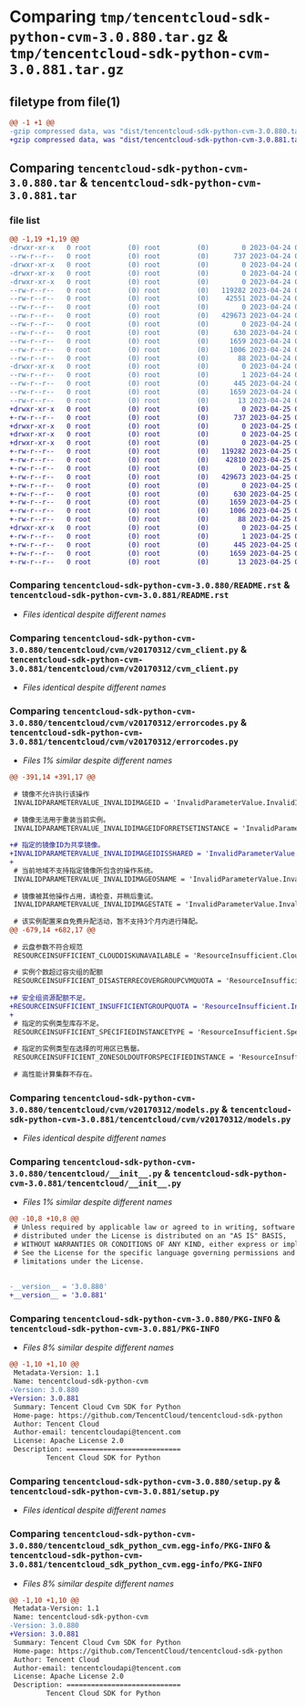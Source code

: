 # Comparing `tmp/tencentcloud-sdk-python-cvm-3.0.880.tar.gz` & `tmp/tencentcloud-sdk-python-cvm-3.0.881.tar.gz`

## filetype from file(1)

```diff
@@ -1 +1 @@
-gzip compressed data, was "dist/tencentcloud-sdk-python-cvm-3.0.880.tar", last modified: Mon Apr 24 03:01:32 2023, max compression
+gzip compressed data, was "dist/tencentcloud-sdk-python-cvm-3.0.881.tar", last modified: Tue Apr 25 00:34:25 2023, max compression
```

## Comparing `tencentcloud-sdk-python-cvm-3.0.880.tar` & `tencentcloud-sdk-python-cvm-3.0.881.tar`

### file list

```diff
@@ -1,19 +1,19 @@
-drwxr-xr-x   0 root         (0) root         (0)        0 2023-04-24 03:01:32.000000 tencentcloud-sdk-python-cvm-3.0.880/
--rw-r--r--   0 root         (0) root         (0)      737 2023-04-24 03:01:32.000000 tencentcloud-sdk-python-cvm-3.0.880/README.rst
-drwxr-xr-x   0 root         (0) root         (0)        0 2023-04-24 03:01:32.000000 tencentcloud-sdk-python-cvm-3.0.880/tencentcloud/
-drwxr-xr-x   0 root         (0) root         (0)        0 2023-04-24 03:01:32.000000 tencentcloud-sdk-python-cvm-3.0.880/tencentcloud/cvm/
-drwxr-xr-x   0 root         (0) root         (0)        0 2023-04-24 03:01:32.000000 tencentcloud-sdk-python-cvm-3.0.880/tencentcloud/cvm/v20170312/
--rw-r--r--   0 root         (0) root         (0)   119282 2023-04-24 03:01:32.000000 tencentcloud-sdk-python-cvm-3.0.880/tencentcloud/cvm/v20170312/cvm_client.py
--rw-r--r--   0 root         (0) root         (0)    42551 2023-04-24 03:01:32.000000 tencentcloud-sdk-python-cvm-3.0.880/tencentcloud/cvm/v20170312/errorcodes.py
--rw-r--r--   0 root         (0) root         (0)        0 2023-04-24 03:01:32.000000 tencentcloud-sdk-python-cvm-3.0.880/tencentcloud/cvm/v20170312/__init__.py
--rw-r--r--   0 root         (0) root         (0)   429673 2023-04-24 03:01:32.000000 tencentcloud-sdk-python-cvm-3.0.880/tencentcloud/cvm/v20170312/models.py
--rw-r--r--   0 root         (0) root         (0)        0 2023-04-24 03:01:32.000000 tencentcloud-sdk-python-cvm-3.0.880/tencentcloud/cvm/__init__.py
--rw-r--r--   0 root         (0) root         (0)      630 2023-04-24 03:01:32.000000 tencentcloud-sdk-python-cvm-3.0.880/tencentcloud/__init__.py
--rw-r--r--   0 root         (0) root         (0)     1659 2023-04-24 03:01:32.000000 tencentcloud-sdk-python-cvm-3.0.880/PKG-INFO
--rw-r--r--   0 root         (0) root         (0)     1006 2023-04-24 03:01:32.000000 tencentcloud-sdk-python-cvm-3.0.880/setup.py
--rw-r--r--   0 root         (0) root         (0)       88 2023-04-24 03:01:32.000000 tencentcloud-sdk-python-cvm-3.0.880/setup.cfg
-drwxr-xr-x   0 root         (0) root         (0)        0 2023-04-24 03:01:32.000000 tencentcloud-sdk-python-cvm-3.0.880/tencentcloud_sdk_python_cvm.egg-info/
--rw-r--r--   0 root         (0) root         (0)        1 2023-04-24 03:01:32.000000 tencentcloud-sdk-python-cvm-3.0.880/tencentcloud_sdk_python_cvm.egg-info/dependency_links.txt
--rw-r--r--   0 root         (0) root         (0)      445 2023-04-24 03:01:32.000000 tencentcloud-sdk-python-cvm-3.0.880/tencentcloud_sdk_python_cvm.egg-info/SOURCES.txt
--rw-r--r--   0 root         (0) root         (0)     1659 2023-04-24 03:01:32.000000 tencentcloud-sdk-python-cvm-3.0.880/tencentcloud_sdk_python_cvm.egg-info/PKG-INFO
--rw-r--r--   0 root         (0) root         (0)       13 2023-04-24 03:01:32.000000 tencentcloud-sdk-python-cvm-3.0.880/tencentcloud_sdk_python_cvm.egg-info/top_level.txt
+drwxr-xr-x   0 root         (0) root         (0)        0 2023-04-25 00:34:25.000000 tencentcloud-sdk-python-cvm-3.0.881/
+-rw-r--r--   0 root         (0) root         (0)      737 2023-04-25 00:34:25.000000 tencentcloud-sdk-python-cvm-3.0.881/README.rst
+drwxr-xr-x   0 root         (0) root         (0)        0 2023-04-25 00:34:25.000000 tencentcloud-sdk-python-cvm-3.0.881/tencentcloud/
+drwxr-xr-x   0 root         (0) root         (0)        0 2023-04-25 00:34:25.000000 tencentcloud-sdk-python-cvm-3.0.881/tencentcloud/cvm/
+drwxr-xr-x   0 root         (0) root         (0)        0 2023-04-25 00:34:25.000000 tencentcloud-sdk-python-cvm-3.0.881/tencentcloud/cvm/v20170312/
+-rw-r--r--   0 root         (0) root         (0)   119282 2023-04-25 00:34:25.000000 tencentcloud-sdk-python-cvm-3.0.881/tencentcloud/cvm/v20170312/cvm_client.py
+-rw-r--r--   0 root         (0) root         (0)    42810 2023-04-25 00:34:25.000000 tencentcloud-sdk-python-cvm-3.0.881/tencentcloud/cvm/v20170312/errorcodes.py
+-rw-r--r--   0 root         (0) root         (0)        0 2023-04-25 00:34:25.000000 tencentcloud-sdk-python-cvm-3.0.881/tencentcloud/cvm/v20170312/__init__.py
+-rw-r--r--   0 root         (0) root         (0)   429673 2023-04-25 00:34:25.000000 tencentcloud-sdk-python-cvm-3.0.881/tencentcloud/cvm/v20170312/models.py
+-rw-r--r--   0 root         (0) root         (0)        0 2023-04-25 00:34:25.000000 tencentcloud-sdk-python-cvm-3.0.881/tencentcloud/cvm/__init__.py
+-rw-r--r--   0 root         (0) root         (0)      630 2023-04-25 00:34:25.000000 tencentcloud-sdk-python-cvm-3.0.881/tencentcloud/__init__.py
+-rw-r--r--   0 root         (0) root         (0)     1659 2023-04-25 00:34:25.000000 tencentcloud-sdk-python-cvm-3.0.881/PKG-INFO
+-rw-r--r--   0 root         (0) root         (0)     1006 2023-04-25 00:34:25.000000 tencentcloud-sdk-python-cvm-3.0.881/setup.py
+-rw-r--r--   0 root         (0) root         (0)       88 2023-04-25 00:34:25.000000 tencentcloud-sdk-python-cvm-3.0.881/setup.cfg
+drwxr-xr-x   0 root         (0) root         (0)        0 2023-04-25 00:34:25.000000 tencentcloud-sdk-python-cvm-3.0.881/tencentcloud_sdk_python_cvm.egg-info/
+-rw-r--r--   0 root         (0) root         (0)        1 2023-04-25 00:34:25.000000 tencentcloud-sdk-python-cvm-3.0.881/tencentcloud_sdk_python_cvm.egg-info/dependency_links.txt
+-rw-r--r--   0 root         (0) root         (0)      445 2023-04-25 00:34:25.000000 tencentcloud-sdk-python-cvm-3.0.881/tencentcloud_sdk_python_cvm.egg-info/SOURCES.txt
+-rw-r--r--   0 root         (0) root         (0)     1659 2023-04-25 00:34:25.000000 tencentcloud-sdk-python-cvm-3.0.881/tencentcloud_sdk_python_cvm.egg-info/PKG-INFO
+-rw-r--r--   0 root         (0) root         (0)       13 2023-04-25 00:34:25.000000 tencentcloud-sdk-python-cvm-3.0.881/tencentcloud_sdk_python_cvm.egg-info/top_level.txt
```

### Comparing `tencentcloud-sdk-python-cvm-3.0.880/README.rst` & `tencentcloud-sdk-python-cvm-3.0.881/README.rst`

 * *Files identical despite different names*

### Comparing `tencentcloud-sdk-python-cvm-3.0.880/tencentcloud/cvm/v20170312/cvm_client.py` & `tencentcloud-sdk-python-cvm-3.0.881/tencentcloud/cvm/v20170312/cvm_client.py`

 * *Files identical despite different names*

### Comparing `tencentcloud-sdk-python-cvm-3.0.880/tencentcloud/cvm/v20170312/errorcodes.py` & `tencentcloud-sdk-python-cvm-3.0.881/tencentcloud/cvm/v20170312/errorcodes.py`

 * *Files 1% similar despite different names*

```diff
@@ -391,14 +391,17 @@
 
 # 镜像不允许执行该操作
 INVALIDPARAMETERVALUE_INVALIDIMAGEID = 'InvalidParameterValue.InvalidImageId'
 
 # 镜像无法用于重装当前实例。
 INVALIDPARAMETERVALUE_INVALIDIMAGEIDFORRETSETINSTANCE = 'InvalidParameterValue.InvalidImageIdForRetsetInstance'
 
+# 指定的镜像ID为共享镜像。
+INVALIDPARAMETERVALUE_INVALIDIMAGEIDISSHARED = 'InvalidParameterValue.InvalidImageIdIsShared'
+
 # 当前地域不支持指定镜像所包含的操作系统。
 INVALIDPARAMETERVALUE_INVALIDIMAGEOSNAME = 'InvalidParameterValue.InvalidImageOsName'
 
 # 镜像被其他操作占用，请检查，并稍后重试。
 INVALIDPARAMETERVALUE_INVALIDIMAGESTATE = 'InvalidParameterValue.InvalidImageState'
 
 # 该实例配置来自免费升配活动，暂不支持3个月内进行降配。
@@ -679,14 +682,17 @@
 
 # 云盘参数不符合规范
 RESOURCEINSUFFICIENT_CLOUDDISKUNAVAILABLE = 'ResourceInsufficient.CloudDiskUnavailable'
 
 # 实例个数超过容灾组的配额
 RESOURCEINSUFFICIENT_DISASTERRECOVERGROUPCVMQUOTA = 'ResourceInsufficient.DisasterRecoverGroupCvmQuota'
 
+# 安全组资源配额不足。
+RESOURCEINSUFFICIENT_INSUFFICIENTGROUPQUOTA = 'ResourceInsufficient.InsufficientGroupQuota'
+
 # 指定的实例类型库存不足。
 RESOURCEINSUFFICIENT_SPECIFIEDINSTANCETYPE = 'ResourceInsufficient.SpecifiedInstanceType'
 
 # 指定的实例类型在选择的可用区已售罄。
 RESOURCEINSUFFICIENT_ZONESOLDOUTFORSPECIFIEDINSTANCE = 'ResourceInsufficient.ZoneSoldOutForSpecifiedInstance'
 
 # 高性能计算集群不存在。
```

### Comparing `tencentcloud-sdk-python-cvm-3.0.880/tencentcloud/cvm/v20170312/models.py` & `tencentcloud-sdk-python-cvm-3.0.881/tencentcloud/cvm/v20170312/models.py`

 * *Files identical despite different names*

### Comparing `tencentcloud-sdk-python-cvm-3.0.880/tencentcloud/__init__.py` & `tencentcloud-sdk-python-cvm-3.0.881/tencentcloud/__init__.py`

 * *Files 1% similar despite different names*

```diff
@@ -10,8 +10,8 @@
 # Unless required by applicable law or agreed to in writing, software
 # distributed under the License is distributed on an "AS IS" BASIS,
 # WITHOUT WARRANTIES OR CONDITIONS OF ANY KIND, either express or implied.
 # See the License for the specific language governing permissions and
 # limitations under the License.
 
 
-__version__ = '3.0.880'
+__version__ = '3.0.881'
```

### Comparing `tencentcloud-sdk-python-cvm-3.0.880/PKG-INFO` & `tencentcloud-sdk-python-cvm-3.0.881/PKG-INFO`

 * *Files 8% similar despite different names*

```diff
@@ -1,10 +1,10 @@
 Metadata-Version: 1.1
 Name: tencentcloud-sdk-python-cvm
-Version: 3.0.880
+Version: 3.0.881
 Summary: Tencent Cloud Cvm SDK for Python
 Home-page: https://github.com/TencentCloud/tencentcloud-sdk-python
 Author: Tencent Cloud
 Author-email: tencentcloudapi@tencent.com
 License: Apache License 2.0
 Description: ============================
         Tencent Cloud SDK for Python
```

### Comparing `tencentcloud-sdk-python-cvm-3.0.880/setup.py` & `tencentcloud-sdk-python-cvm-3.0.881/setup.py`

 * *Files identical despite different names*

### Comparing `tencentcloud-sdk-python-cvm-3.0.880/tencentcloud_sdk_python_cvm.egg-info/PKG-INFO` & `tencentcloud-sdk-python-cvm-3.0.881/tencentcloud_sdk_python_cvm.egg-info/PKG-INFO`

 * *Files 8% similar despite different names*

```diff
@@ -1,10 +1,10 @@
 Metadata-Version: 1.1
 Name: tencentcloud-sdk-python-cvm
-Version: 3.0.880
+Version: 3.0.881
 Summary: Tencent Cloud Cvm SDK for Python
 Home-page: https://github.com/TencentCloud/tencentcloud-sdk-python
 Author: Tencent Cloud
 Author-email: tencentcloudapi@tencent.com
 License: Apache License 2.0
 Description: ============================
         Tencent Cloud SDK for Python
```

